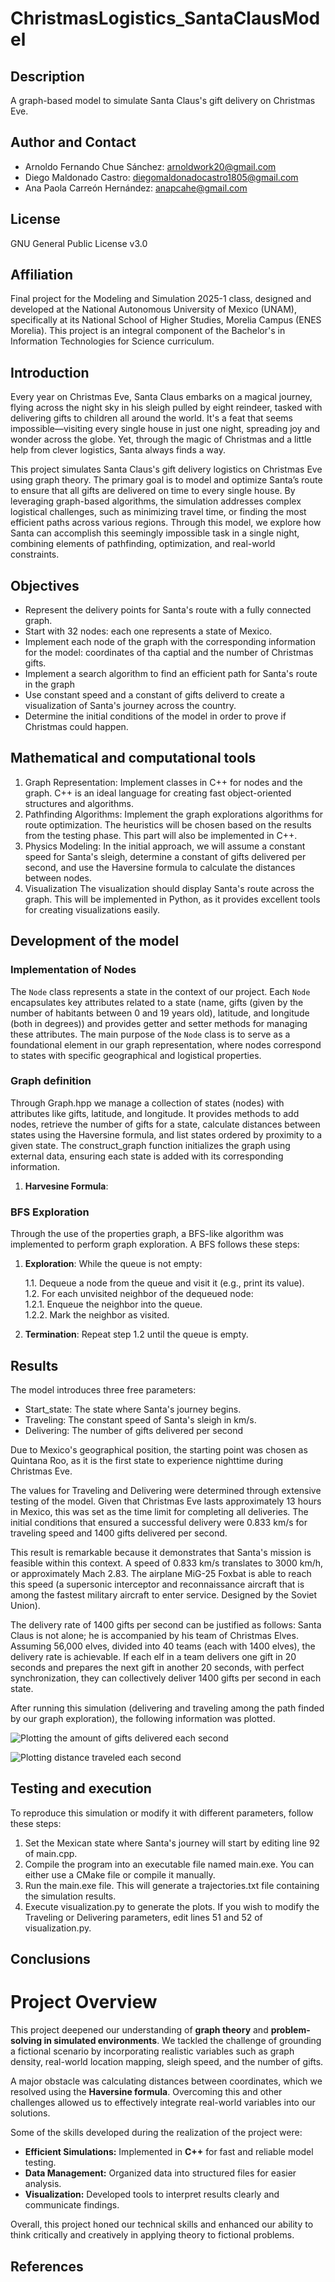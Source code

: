# ChristmasLogistics_SantaClausModel

## Description
A graph-based model to simulate Santa Claus's gift delivery on Christmas Eve.

## Author and Contact
- Arnoldo Fernando Chue Sánchez: arnoldwork20@gmail.com
- Diego Maldonado Castro: diegomaldonadocastro1805@gmail.com
- Ana Paola Carreón Hernández: anapcahe@gmail.com

## License
GNU General Public License v3.0

## Affiliation
Final project for the Modeling and Simulation 2025-1 class, designed and developed at the National Autonomous University of Mexico (UNAM), specifically at its National School of Higher Studies, Morelia Campus (ENES Morelia). This project is an integral component of the Bachelor's in Information Technologies for Science curriculum.

## Introduction
Every year on Christmas Eve, Santa Claus embarks on a magical journey, flying across the night sky in his sleigh pulled by eight reindeer, tasked with delivering gifts to children all around the world. It's a feat that seems impossible—visiting every single house in just one night, spreading joy and wonder across the globe. Yet, through the magic of Christmas and a little help from clever logistics, Santa always finds a way.

This project simulates Santa Claus's gift delivery logistics on Christmas Eve using graph theory. The primary goal is to model and optimize Santa’s route to ensure that all gifts are delivered on time to every single house. By leveraging graph-based algorithms, the simulation addresses complex logistical challenges, such as minimizing travel time, or finding the most efficient paths across various regions. Through this model, we explore how Santa can accomplish this seemingly impossible task in a single night, combining elements of pathfinding, optimization, and real-world constraints.

## Objectives

- Represent the delivery points for Santa's route with a fully connected graph.
- Start with 32 nodes: each one represents a state of Mexico.
- Implement each node of the graph with the corresponding information for the model: coordinates of tha captial and the number of Christmas gifts.
- Implement a search algorithm to find an efficient path for Santa's route in the graph
- Use constant speed and a constant of gifts deliverd to create a visualization of Santa's journey across the country.
- Determine the initial conditions of the model in order to prove if Christmas could happen.

## Mathematical and computational tools
1. Graph Representation:
Implement classes in C++ for nodes and the graph. C++ is an ideal language for creating fast object-oriented structures and algorithms.
2. Pathfinding Algorithms:
Implement the graph explorations algorithms for route optimization. The heuristics will be chosen based on the results from the testing phase. This part will also be implemented in C++.
3. Physics Modeling:
In the initial approach, we will assume a constant speed for Santa's sleigh, determine a constant of gifts delivered per second, and use the Haversine formula to calculate the distances between nodes.
4. Visualization
The visualization should display Santa's route across the graph. This will be implemented in Python, as it provides excellent tools for creating visualizations easily.

## Development of the model

### Implementation of Nodes
The `Node` class represents a state in the context of our project. Each `Node` encapsulates key attributes related to a state (name, gifts (given by the number of habitants between 0 and 19 years old), latitude, and longitude (both in degrees)) and provides getter and setter methods for managing these attributes. The main purpose of the `Node` class is to serve as a foundational element in our graph representation, where nodes correspond to states with specific geographical and logistical properties.


### Graph definition
Through Graph.hpp we manage a collection of states (nodes) with attributes like gifts, latitude, and longitude. It provides methods to add nodes, retrieve the number of gifts for a state, calculate distances between states using the Haversine formula, and list states ordered by proximity to a given state. The construct_graph function initializes the graph using external data, ensuring each state is added with its corresponding information.

1. **Harvesine Formula**:
### BFS Exploration

Through the use of the properties graph, a BFS-like algorithm was implemented to perform graph exploration. A BFS follows these steps:

1. **Exploration**: While the queue is not empty:

   1.1. Dequeue a node from the queue and visit it (e.g., print its value).  
   1.2. For each unvisited neighbor of the dequeued node:  
       1.2.1. Enqueue the neighbor into the queue.  
       1.2.2. Mark the neighbor as visited.

2. **Termination**: Repeat step 1.2 until the queue is empty.
   
## Results
The model introduces three free parameters:

- Start_state: The state where Santa's journey begins.
- Traveling: The constant speed of Santa's sleigh in km/s.
- Delivering: The number of gifts delivered per second

Due to Mexico's geographical position, the starting point was chosen as Quintana Roo, as it is the first state to experience nighttime during Christmas Eve.

The values for Traveling and Delivering were determined through extensive testing of the model. Given that Christmas Eve lasts approximately 13 hours in Mexico, this was set as the time limit for completing all deliveries. The initial conditions that ensured a successful delivery were 0.833 km/s for traveling speed and 1400 gifts delivered per second.

This result is remarkable because it demonstrates that Santa's mission is feasible within this context. A speed of 0.833 km/s translates to 3000 km/h, or approximately Mach 2.83. The airplane MiG-25 Foxbat is able to reach this speed (a supersonic interceptor and reconnaissance aircraft that is among the fastest military aircraft to enter service. Designed by the Soviet Union).

The delivery rate of 1400 gifts per second can be justified as follows: Santa Claus is not alone; he is accompanied by his team of Christmas Elves. Assuming 56,000 elves, divided into 40 teams (each with 1400 elves), the delivery rate is achievable. If each elf in a team delivers one gift in 20 seconds and prepares the next gift in another 20 seconds, with perfect synchronization, they can collectively deliver 1400 gifts per second in each state.

After running this simulation (delivering and traveling among the path finded by our graph exploration), the following information was plotted.

![Plotting the amount of gifts delivered each second](img/Plotting%20the%20amount%20of%20gifts%20delivered%20each%20second.png)

![Plotting distance traveled each second](img/Plotting%20distance%20traveled%20each%20second.png)


## Testing and execution

To reproduce this simulation or modify it with different parameters, follow these steps:

1. Set the Mexican state where Santa's journey will start by editing line 92 of main.cpp.
2. Compile the program into an executable file named main.exe. You can either use a CMake file or compile it manually.
3. Run the main.exe file. This will generate a trajectories.txt file containing the simulation results.
4. Execute visualization.py to generate the plots. If you wish to modify the Traveling or Delivering parameters, edit lines 51 and 52 of visualization.py.

## Conclusions

# Project Overview  

This project deepened our understanding of **graph theory** and **problem-solving in simulated environments**. We tackled the challenge of grounding a fictional scenario by incorporating realistic variables such as graph density, real-world location mapping, sleigh speed, and the number of gifts.  

A major obstacle was calculating distances between coordinates, which we resolved using the **Haversine formula**. Overcoming this and other challenges allowed us to effectively integrate real-world variables into our solutions.  

Some of the skills developed during the realization of the project were:  
- **Efficient Simulations:** Implemented in **C++** for fast and reliable model testing.  
- **Data Management:** Organized data into structured files for easier analysis.  
- **Visualization:** Developed tools to interpret results clearly and communicate findings.  

Overall, this project honed our technical skills and enhanced our ability to think critically and creatively in applying theory to fictional problems.  


## References

